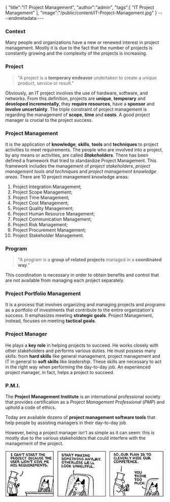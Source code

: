 {
  "title":"IT Project Management",
  "author":"admin",
  "tags":[
    "IT Project Management"
  ],
  "image":"/public/content/IT-Project-Management.jpg"
}
---:endmetadata:---

### Context

Many people and organizations have a new or renewed interest in project management. Mostly it is due to the fact that the number of projects is constantly growing and the complexity of the projects is increasing.

### Project

> "A project is a __temporary endeavor__ undertaken to create a _unique_ product, service or result."

Obviously, an IT project involves the use of hardware, software, and networks. From this definition, projects are **unique**, **temporary** and **developed incrementally**, they **require resources**, have a **sponsor** and **involve uncertainty**.
The triple constraint of project management is regarding the management of **scope**, **time** and **costs**.
A good project manager is crucial to the project success.

### Project Management

It is the application of **knowledge**, **skills**, **tools** and **techniques** to project activities to meet requirements. The people who are involved into a project, by any means or activities, are called _**Stakeholders**_.
There has been defined a framework that tried to standardize Project Management. This framework includes the management of _project stakeholders_, _project management tools and techniques_ and _project management knowledge areas_.
There are 10 project management knowledge areas:

1. Project Integration Management;
2. Project Scope Management;
3. Project Time Management;
4. Project Cost Management;
5. Project Quality Management;
6. Project Human Resource Management;
7. Project Communication Management;
8. Project Risk Management;
9. Project Procurement Management;
10. Project Stakeholder Management.

### Program

> "A program is a **group of related projects** managed in a **coordinated way**."

This coordination is necessary in order to obtain benefits and control that are not available from managing each project separately.

### Project Portfolio Management

It is a process that involves organizing and managing projects and programs as a portfolio of investments that contribute to the entire organization's success. It emphasizes meeting **strategic goals**. Project Management, instead, focuses on meeting **tactical goals**.

### Project Manager

He plays a **key role** in helping projects to succeed. He works closely with other stakeholders and performs various duties. He must possess many skills: from **hard skills** like general management, project management and IT in general to **soft skills** like _leadership_. These skills are necessary to act in the right way when performing the day-to-day job. An experienced project manager, in fact, helps a project to succeed.

### P.M.I.

The **Project Management Institute** is an international professional society that provides certification as a _Project Management Professional_ (_PMP_) and uphold a code of ethics.

Today are available dozens of **project management software tools** that help people by assisting managers in their day-to-day job.

However, being a project manager isn't as simple as it can seem: this is mostly due to the various stakeholders that could interfere with the management of the project.

![A comic on project management](/public/content/it-project-management-comic.jpg)
